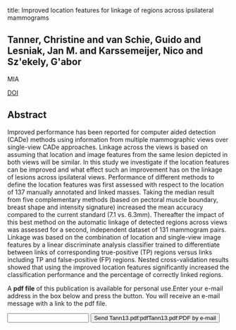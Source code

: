 title: Improved location features for linkage of regions across ipsilateral mammograms

## Tanner, Christine and van Schie, Guido and Lesniak, Jan M. and Karssemeijer, Nico and Sz'ekely, G'abor
MIA

<a href="https://doi.org/10.1016/j.media.2013.05.001">DOI</a>

## Abstract
Improved performance has been reported for computer aided detection (CADe) methods using information from multiple mammographic views over single-view CADe approaches. Linkage across the views is based on assuming that location and image features from the same lesion depicted in both views will be similar. In this study we investigate if the location features can be improved and what effect such an improvement has on the linkage of lesions across ipsilateral views. Performance of different methods to define the location features was first assessed with respect to the location of 137 manually annotated and linked masses. Taking the median result from five complementary methods (based on pectoral muscle boundary, breast shape and intensity signature) increased the mean accuracy compared to the current standard (7.1 vs. 6.3mm). Thereafter the impact of this best method on the automatic linkage of detected regions across views was assessed for a second, independent dataset of 131 mammogram pairs. Linkage was based on the combination of location and single-view image features by a linear discriminate analysis classifier trained to differentiate between links of corresponding true-positive (TP) regions versus links including TP and false-positive (FP) regions. Nested cross-validation results showed that using the improved location features significantly increased the classification performance and the percentage of correctly linked regions.

A <b>pdf file</b> of this publication is available for personal use.Enter your e-mail address in the box below and press the button. You will receive an e-mail message with a link to the pdf file.
<form action="sender.php">  <input type="text" name="email">  <input type="submit" value="Send Tann13.pdf:pdfTann13.pdf:PDF by e-mail"></form>